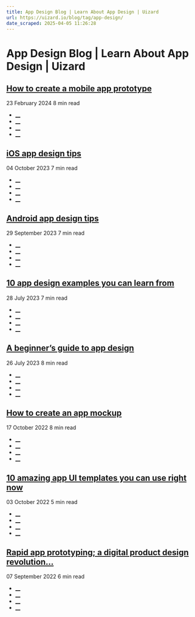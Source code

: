 ```yaml
---
title: App Design Blog | Learn About App Design | Uizard
url: https://uizard.io/blog/tag/app-design/
date_scraped: 2025-04-05 11:26:28
---
```


# App Design Blog | Learn About App Design | Uizard

[](/blog/how-to-create-a-mobile-app-prototype/ "How to create a mobile app prototype")

## [How to create a mobile app prototype](/blog/how-to-create-a-mobile-app-prototype/ "How to create a mobile app prototype")

23 February 2024 8 min read

  * [__](https://twitter.com/share?text=How%20to%20create%20a%20mobile%20app%20prototype&url=https://uizard.io/blog/how-to-create-a-mobile-app-prototype/ "Share on Twitter")
  * [__](https://www.linkedin.com/sharing/share-offsite/?url=https://uizard.io/blog/how-to-create-a-mobile-app-prototype/ "Share on LinkedIn")
  * [__](https://www.facebook.com/sharer/sharer.php?u=https://uizard.io/blog/how-to-create-a-mobile-app-prototype/ "Share on Facebook")
  * [__](mailto:?subject=How%20to%20create%20a%20mobile%20app%20prototype "Share by Email")

[](/blog/ios-app-design-tips/ "iOS app design tips")

## [iOS app design tips](/blog/ios-app-design-tips/ "iOS app design tips")

04 October 2023 7 min read

  * [__](https://twitter.com/share?text=iOS%20app%20design%20tips&url=https://uizard.io/blog/ios-app-design-tips/ "Share on Twitter")
  * [__](https://www.linkedin.com/sharing/share-offsite/?url=https://uizard.io/blog/ios-app-design-tips/ "Share on LinkedIn")
  * [__](https://www.facebook.com/sharer/sharer.php?u=https://uizard.io/blog/ios-app-design-tips/ "Share on Facebook")
  * [__](mailto:?subject=iOS%20app%20design%20tips "Share by Email")

[](/blog/android-app-design-tips/ "Android app design tips")

## [Android app design tips](/blog/android-app-design-tips/ "Android app design tips")

29 September 2023 7 min read

  * [__](https://twitter.com/share?text=Android%20app%20design%20tips&url=https://uizard.io/blog/android-app-design-tips/ "Share on Twitter")
  * [__](https://www.linkedin.com/sharing/share-offsite/?url=https://uizard.io/blog/android-app-design-tips/ "Share on LinkedIn")
  * [__](https://www.facebook.com/sharer/sharer.php?u=https://uizard.io/blog/android-app-design-tips/ "Share on Facebook")
  * [__](mailto:?subject=Android%20app%20design%20tips "Share by Email")

[](/blog/10-app-design-examples/ "10 app design examples you can learn from")

## [10 app design examples you can learn from](/blog/10-app-design-examples/ "10 app design examples you can learn from")

28 July 2023 7 min read

  * [__](https://twitter.com/share?text=10%20app%20design%20examples%20you%20can%20learn%20from&url=https://uizard.io/blog/10-app-design-examples/ "Share on Twitter")
  * [__](https://www.linkedin.com/sharing/share-offsite/?url=https://uizard.io/blog/10-app-design-examples/ "Share on LinkedIn")
  * [__](https://www.facebook.com/sharer/sharer.php?u=https://uizard.io/blog/10-app-design-examples/ "Share on Facebook")
  * [__](mailto:?subject=10%20app%20design%20examples%20you%20can%20learn%20from "Share by Email")

[](/blog/beginners-guide-to-app-design/ "A beginner’s guide to app design")

## [A beginner’s guide to app design](/blog/beginners-guide-to-app-design/ "A beginner’s guide to app design")

26 July 2023 8 min read

  * [__](https://twitter.com/share?text=A%20beginner%E2%80%99s%20guide%20to%20app%20design&url=https://uizard.io/blog/beginners-guide-to-app-design/ "Share on Twitter")
  * [__](https://www.linkedin.com/sharing/share-offsite/?url=https://uizard.io/blog/beginners-guide-to-app-design/ "Share on LinkedIn")
  * [__](https://www.facebook.com/sharer/sharer.php?u=https://uizard.io/blog/beginners-guide-to-app-design/ "Share on Facebook")
  * [__](mailto:?subject=A%20beginner%E2%80%99s%20guide%20to%20app%20design "Share by Email")

[](/blog/how-to-create-an-app-mockup/ "How to create an app mockup")

## [How to create an app mockup](/blog/how-to-create-an-app-mockup/ "How to create an app mockup")

17 October 2022 8 min read

  * [__](https://twitter.com/share?text=How%20to%20create%20an%20app%20mockup&url=https://uizard.io/blog/how-to-create-an-app-mockup/ "Share on Twitter")
  * [__](https://www.linkedin.com/sharing/share-offsite/?url=https://uizard.io/blog/how-to-create-an-app-mockup/ "Share on LinkedIn")
  * [__](https://www.facebook.com/sharer/sharer.php?u=https://uizard.io/blog/how-to-create-an-app-mockup/ "Share on Facebook")
  * [__](mailto:?subject=How%20to%20create%20an%20app%20mockup "Share by Email")

[](/blog/10-app-templates-you-can-use-right-now/ "10 amazing app UI templates you can use right now")

## [10 amazing app UI templates you can use right now](/blog/10-app-templates-you-can-use-right-now/ "10 amazing app UI templates you can use right now")

03 October 2022 5 min read

  * [__](https://twitter.com/share?text=10%20amazing%20app%20UI%20templates%20you%20can%20use%20right%20now&url=https://uizard.io/blog/10-app-templates-you-can-use-right-now/ "Share on Twitter")
  * [__](https://www.linkedin.com/sharing/share-offsite/?url=https://uizard.io/blog/10-app-templates-you-can-use-right-now/ "Share on LinkedIn")
  * [__](https://www.facebook.com/sharer/sharer.php?u=https://uizard.io/blog/10-app-templates-you-can-use-right-now/ "Share on Facebook")
  * [__](mailto:?subject=10%20amazing%20app%20UI%20templates%20you%20can%20use%20right%20now "Share by Email")

[](/blog/rapid-app-prototyping-a-digital-product-design-revolution/ "Rapid app prototyping; a digital product design revolution…")

## [Rapid app prototyping; a digital product design revolution…](/blog/rapid-app-prototyping-a-digital-product-design-revolution/ "Rapid app prototyping; a digital product design revolution…")

07 September 2022 6 min read

  * [__](https://twitter.com/share?text=Rapid%20app%20prototyping%3B%20a%20digital%20product%20design%20revolution%E2%80%A6&url=https://uizard.io/blog/rapid-app-prototyping-a-digital-product-design-revolution/ "Share on Twitter")
  * [__](https://www.linkedin.com/sharing/share-offsite/?url=https://uizard.io/blog/rapid-app-prototyping-a-digital-product-design-revolution/ "Share on LinkedIn")
  * [__](https://www.facebook.com/sharer/sharer.php?u=https://uizard.io/blog/rapid-app-prototyping-a-digital-product-design-revolution/ "Share on Facebook")
  * [__](mailto:?subject=Rapid%20app%20prototyping%3B%20a%20digital%20product%20design%20revolution%E2%80%A6 "Share by Email")

